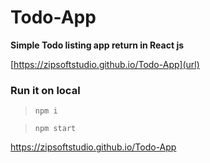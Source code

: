 # Todo-App
**Simple Todo listing app return in React js**

[https://zipsoftstudio.github.io/Todo-App](url)
### Run it on local
> `npm i`

> `npm start`



https://zipsoftstudio.github.io/Todo-App
